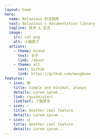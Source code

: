 ```yaml
---
layout: home
hero:
  name: Bolaxious 的文档库
  text: Bolaxious's documentation library
  tagline: 技术 & 生活
  image:
    src: cat.png
    alt: 小猫跑了
  actions:
    - theme: brand
      text: 关于
      link: /about
    - theme: alt
      text: Github
      link: https://github.com/mengbooo
features:
  - icon: 🛠️
    title: Simple and minimal, always
    details: Lorem ipsum...
    link: /guide/start
    linkText: 了解更多
  - icon: ⚡️
    title: Another cool feature
    details: Lorem ipsum...
  - icon: 🌞
    title: Another cool feature
    details: Lorem ipsum...
---
```


<style>
  :root {
  --vp-home-hero-name-color: transparent;
  --vp-home-hero-name-background: -webkit-linear-gradient(120deg, #4ad07d 30%, #3370ff);

  --vp-home-hero-image-background-image: linear-gradient(-45deg, #4ad07d 50%, #3370ff 50%);
  --vp-home-hero-image-filter: blur(44px);
}   
</style>